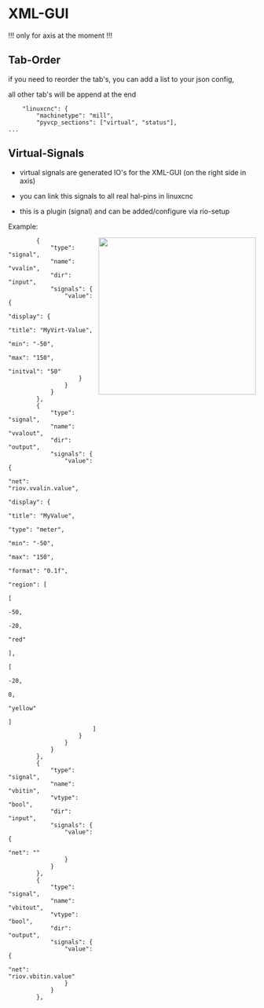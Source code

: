 # XML-GUI

!!! only for axis at the moment !!!

## Tab-Order

if you need to reorder the tab's, you can add a list to your json config,

all other tab's will be append at the end

```
    "linuxcnc": {
        "machinetype": "mill",
        "pyvcp_sections": ["virtual", "status"],
...
```


## Virtual-Signals

* virtual signals are generated IO's for the XML-GUI (on the right side in axis)

* you can link this signals to all real hal-pins in linuxcnc

* this is a plugin (signal) and can be added/configure via rio-setup


Example:

<img align="right" width="320" src="./images/virt-signals.png">

```
        {
            "type": "signal",
            "name": "vvalin",
            "dir": "input",
            "signals": {
                "value": {
                    "display": {
                        "title": "MyVirt-Value",
                        "min": "-50",
                        "max": "150",
                        "initval": "50"
                    }
                }
            }
        },
        {
            "type": "signal",
            "name": "vvalout",
            "dir": "output",
            "signals": {
                "value": {
                    "net": "riov.vvalin.value",
                    "display": {
                        "title": "MyValue",
                        "type": "meter",
                        "min": "-50",
                        "max": "150",
                        "format": "0.1f",
                        "region": [
                            [
                                -50,
                                -20,
                                "red"
                            ],
                            [
                                -20,
                                0,
                                "yellow"
                            ]
                        ]
                    }
                }
            }
        },
        {
            "type": "signal",
            "name": "vbitin",
            "vtype": "bool",
            "dir": "input",
            "signals": {
                "value": {
                    "net": ""
                }
            }
        },
        {
            "type": "signal",
            "name": "vbitout",
            "vtype": "bool",
            "dir": "output",
            "signals": {
                "value": {
                    "net": "riov.vbitin.value"
                }
            }
        },
```
